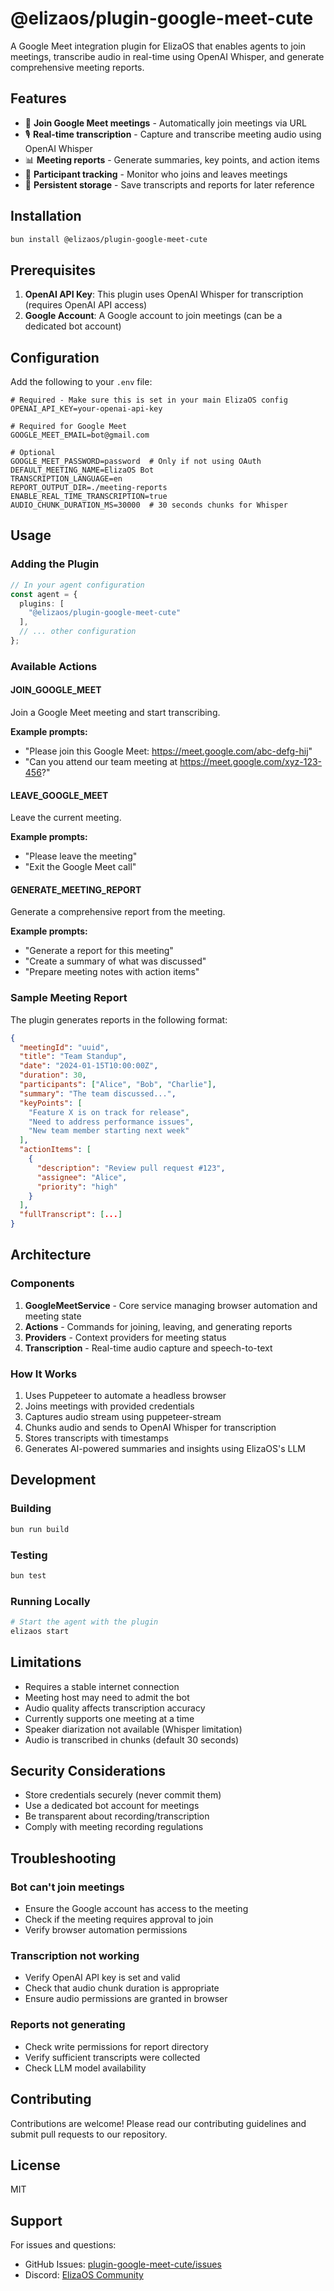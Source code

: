 # @elizaos/plugin-google-meet-cute

A Google Meet integration plugin for ElizaOS that enables agents to join meetings, transcribe audio in real-time using OpenAI Whisper, and generate comprehensive meeting reports.

## Features

- 🎥 **Join Google Meet meetings** - Automatically join meetings via URL
- 🎙️ **Real-time transcription** - Capture and transcribe meeting audio using OpenAI Whisper
- 📊 **Meeting reports** - Generate summaries, key points, and action items
- 👥 **Participant tracking** - Monitor who joins and leaves meetings
- 💾 **Persistent storage** - Save transcripts and reports for later reference

## Installation

```bash
bun install @elizaos/plugin-google-meet-cute
```

## Prerequisites

1. **OpenAI API Key**: This plugin uses OpenAI Whisper for transcription (requires OpenAI API access)
2. **Google Account**: A Google account to join meetings (can be a dedicated bot account)

## Configuration

Add the following to your `.env` file:

```env
# Required - Make sure this is set in your main ElizaOS config
OPENAI_API_KEY=your-openai-api-key

# Required for Google Meet
GOOGLE_MEET_EMAIL=bot@gmail.com

# Optional
GOOGLE_MEET_PASSWORD=password  # Only if not using OAuth
DEFAULT_MEETING_NAME=ElizaOS Bot
TRANSCRIPTION_LANGUAGE=en
REPORT_OUTPUT_DIR=./meeting-reports
ENABLE_REAL_TIME_TRANSCRIPTION=true
AUDIO_CHUNK_DURATION_MS=30000  # 30 seconds chunks for Whisper
```

## Usage

### Adding the Plugin

```typescript
// In your agent configuration
const agent = {
  plugins: [
    "@elizaos/plugin-google-meet-cute"
  ],
  // ... other configuration
};
```

### Available Actions

#### JOIN_GOOGLE_MEET
Join a Google Meet meeting and start transcribing.

**Example prompts:**
- "Please join this Google Meet: https://meet.google.com/abc-defg-hij"
- "Can you attend our team meeting at https://meet.google.com/xyz-123-456?"

#### LEAVE_GOOGLE_MEET
Leave the current meeting.

**Example prompts:**
- "Please leave the meeting"
- "Exit the Google Meet call"

#### GENERATE_MEETING_REPORT
Generate a comprehensive report from the meeting.

**Example prompts:**
- "Generate a report for this meeting"
- "Create a summary of what was discussed"
- "Prepare meeting notes with action items"

### Sample Meeting Report

The plugin generates reports in the following format:

```json
{
  "meetingId": "uuid",
  "title": "Team Standup",
  "date": "2024-01-15T10:00:00Z",
  "duration": 30,
  "participants": ["Alice", "Bob", "Charlie"],
  "summary": "The team discussed...",
  "keyPoints": [
    "Feature X is on track for release",
    "Need to address performance issues",
    "New team member starting next week"
  ],
  "actionItems": [
    {
      "description": "Review pull request #123",
      "assignee": "Alice",
      "priority": "high"
    }
  ],
  "fullTranscript": [...]
}
```

## Architecture

### Components

1. **GoogleMeetService** - Core service managing browser automation and meeting state
2. **Actions** - Commands for joining, leaving, and generating reports
3. **Providers** - Context providers for meeting status
4. **Transcription** - Real-time audio capture and speech-to-text

### How It Works

1. Uses Puppeteer to automate a headless browser
2. Joins meetings with provided credentials
3. Captures audio stream using puppeteer-stream
4. Chunks audio and sends to OpenAI Whisper for transcription
5. Stores transcripts with timestamps
6. Generates AI-powered summaries and insights using ElizaOS's LLM

## Development

### Building

```bash
bun run build
```

### Testing

```bash
bun test
```

### Running Locally

```bash
# Start the agent with the plugin
elizaos start
```

## Limitations

- Requires a stable internet connection
- Meeting host may need to admit the bot
- Audio quality affects transcription accuracy
- Currently supports one meeting at a time
- Speaker diarization not available (Whisper limitation)
- Audio is transcribed in chunks (default 30 seconds)

## Security Considerations

- Store credentials securely (never commit them)
- Use a dedicated bot account for meetings
- Be transparent about recording/transcription
- Comply with meeting recording regulations

## Troubleshooting

### Bot can't join meetings
- Ensure the Google account has access to the meeting
- Check if the meeting requires approval to join
- Verify browser automation permissions

### Transcription not working
- Verify OpenAI API key is set and valid
- Check that audio chunk duration is appropriate
- Ensure audio permissions are granted in browser

### Reports not generating
- Check write permissions for report directory
- Verify sufficient transcripts were collected
- Check LLM model availability

## Contributing

Contributions are welcome! Please read our contributing guidelines and submit pull requests to our repository.

## License

MIT

## Support

For issues and questions:
- GitHub Issues: [plugin-google-meet-cute/issues](https://github.com/elizaos-plugins/plugin-google-meet-cute/issues)
- Discord: [ElizaOS Community](https://discord.gg/elizaos)